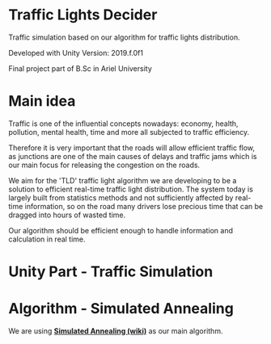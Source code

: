# Traffic Lights Decider

Traffic simulation based on our algorithm for traffic lights distribution.

Developed with Unity Version: 2019.f.0f1

Final project part of B.Sc in Ariel University

# Main idea

Traffic is one of the influential concepts nowadays: economy, health, pollution, mental health, time and more all subjected to traffic efficiency.

Therefore it is very important that the roads will allow efficient traffic flow, as junctions are one of the main causes of delays and traffic jams which is our main focus for releasing the congestion on the roads.

We aim for the 'TLD' traffic light algorithm we are developing to be a solution to efficient real-time traffic light distribution. The system today is largely built from statistics methods and not sufficiently affected by real-time information, so on the road many drivers lose precious time that can be dragged into hours of wasted time.

Our algorithm should be efficient enough to handle information and calculation in real time.


# Unity Part - Traffic Simulation

# Algorithm - Simulated Annealing

We are using [**Simulated Annealing (wiki)**](https://en.wikipedia.org/wiki/Simulated_annealing) as our main algorithm.


